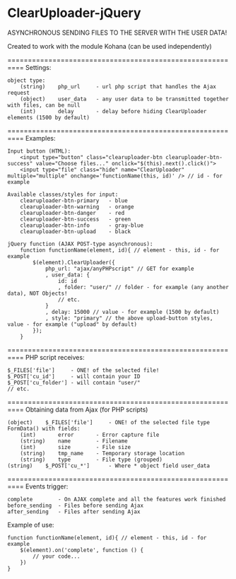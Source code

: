 ClearUploader-jQuery
======================

ASYNCHRONOUS SENDING FILES TO THE SERVER WITH THE USER DATA!

Created to work with the module Kohana (can be used independently)

==========================================================
Settings:

	object type:
		(string)    php_url     - url php script that handles the Ajax request
		(object)    user_data   - any user data to be transmitted together with files, can be null
		(int)       delay       - delay before hiding ClearUploader elements (1500 by default)
		
==========================================================
Examples:

	Input button (HTML):
		<input type="button" class="clearuploader-btn clearuploader-btn-success" value="Choose files..." onclick="$(this).next().click()">
    	<input type="file" class="hide" name="ClearUploader" multiple="multiple" onchange='functionName(this, id)' /> // id - for example

	Available classes/styles for input:
    	clearuploader-btn-primary   - blue
    	clearuploader-btn-warning   - orange
    	clearuploader-btn-danger    - red
    	clearuploader-btn-success   - green
    	clearuploader-btn-info      - gray-blue
    	clearuploader-btn-upload    - black

	jQuery function (AJAX POST-type asynchronous):
	    function functionName(element, id){ // element - this, id - for example
        	$(element).ClearUploader({
            	php_url: "ajax/anyPHPscript" // GET for example
            	, user_data: {
                	id: id
                	, folder: "user/" // folder - for example (any another data), NOT Objects!
                	// etc.
            	}
            	, delay: 15000 // value - for example (1500 by default)
            	, style: "primary" // the above upload-button styles, value - for example ("upload" by default)
        	});
    	}

==========================================================
PHP script receives:

	$_FILES['file']     - ONE! of the selected file!
	$_POST['cu_id']     - will contain your ID
	$_POST['cu_folder'] - will contain "user/"
	// etc.

==========================================================
Obtaining data from Ajax (for PHP scripts)

	(object)    $_FILES['file']     - ONE! of the selected file type FormData() with fields:
    	(int)       error       - Error capture file
    	(string)    name        - Filename
    	(int)       size        - File size
    	(string)    tmp_name    - Temporary storage location
    	(string)    type        - File type (grouped)
	(string)    $_POST['cu_*']      - Where * object field user_data

==========================================================
Events trigger:

	complete        - On AJAX complete and all the features work finished
	before_sending  - Files before sending Ajax
	after_sending   - Files after sending Ajax
    	
Example of use:

	function functionName(element, id){ // element - this, id - for example
    	$(element).on('complete', function () {
    	    // your code...
    	})
	}
